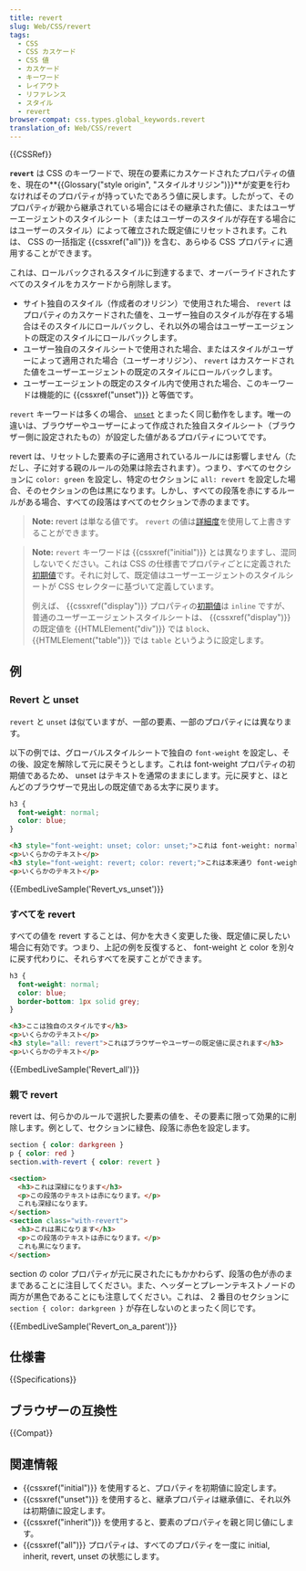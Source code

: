 ```yaml
---
title: revert
slug: Web/CSS/revert
tags:
  - CSS
  - CSS カスケード
  - CSS 値
  - カスケード
  - キーワード
  - レイアウト
  - リファレンス
  - スタイル
  - revert
browser-compat: css.types.global_keywords.revert
translation_of: Web/CSS/revert
---
```

{{CSSRef}}

**`revert`** は CSS のキーワードで、現在の要素にカスケードされたプロパティの値を、現在の**{{Glossary("style origin", "スタイルオリジン")}}**が変更を行わなければそのプロパティが持っていたであろう値に戻します。したがって、そのプロパティが親から継承されている場合にはその継承された値に、またはユーザーエージェントのスタイルシート（またはユーザーのスタイルが存在する場合にはユーザーのスタイル）によって確立された既定値にリセットされます。これは、 CSS の一括指定 {{cssxref("all")}} を含む、あらゆる CSS プロパティに適用することができます。

これは、ロールバックされるスタイルに到達するまで、オーバーライドされたすべてのスタイルをカスケードから削除します。

- サイト独自のスタイル（作成者のオリジン）で使用された場合、 `revert` はプロパティのカスケードされた値を、ユーザー独自のスタイルが存在する場合はそのスタイルにロールバックし、それ以外の場合はユーザーエージェントの既定のスタイルにロールバックします。
- ユーザー独自のスタイルシートで使用された場合、またはスタイルがユーザーによって適用された場合（ユーザーオリジン）、 `revert` はカスケードされた値をユーザーエージェントの既定のスタイルにロールバックします。
- ユーザーエージェントの既定のスタイル内で使用された場合、このキーワードは機能的に {{cssxref("unset")}} と等価です。

`revert` キーワードは多くの場合、 [`unset`](/ja/docs/Web/CSS/unset) とまったく同じ動作をします。唯一の違いは、ブラウザーやユーザーによって作成された独自スタイルシート（ブラウザー側に設定されたもの）が設定した値があるプロパティについてです。

revert は、リセットした要素の子に適用されているルールには影響しません（ただし、子に対する親のルールの効果は除去されます）。つまり、すべてのセクションに `color: green` を設定し、特定のセクションに `all: revert` を設定した場合、そのセクションの色は黒になります。しかし、すべての段落を赤にするルールがある場合、すべての段落はすべてのセクションで赤のままです。

> **Note:** revert は単なる値です。 `revert` の値は[詳細度](/ja/docs/Web/CSS/Specificity)を使用して上書きすることができます。

> **Note:** `revert` キーワードは {{cssxref("initial")}} とは異なりますし、混同しないでください。これは CSS の仕様書でプロパティごとに定義された[初期値](/ja/docs/Web/CSS/initial_value)です。それに対して、既定値はユーザーエージェントのスタイルシートが CSS セレクターに基づいて定義しています。
>
> 例えば、 {{cssxref("display")}} プロパティの[初期値](/ja/docs/Web/CSS/initial_value)は `inline` ですが、普通のユーザーエージェントスタイルシートは、 {{cssxref("display")}} の既定値を {{HTMLElement("div")}} では `block`、 {{HTMLElement("table")}} では `table` というように設定します。

## 例

### Revert と unset

`revert` と `unset` は似ていますが、一部の要素、一部のプロパティには異なります。

以下の例では、グローバルスタイルシートで独自の `font-weight` を設定し、その後、設定を解除して元に戻そうとします。これは font-weight プロパティの初期値であるため、 unset はテキストを通常のままにします。元に戻すと、ほとんどのブラウザーで見出しの既定値である太字に戻ります。

```css
h3 {
  font-weight: normal;
  color: blue;
}
```

```html
<h3 style="font-weight: unset; color: unset;">これは font-weight: normal ですが、 color: black になります</h3>
<p>いくらかのテキスト</p>
<h3 style="font-weight: revert; color: revert;">これは本来通り font-weight (bold) と color: black です</h3>
<p>いくらかのテキスト</p>
```

{{EmbedLiveSample('Revert_vs_unset')}}

### すべてを revert

すべての値を revert することは、何かを大きく変更した後、既定値に戻したい場合に有効です。つまり、上記の例を反復すると、 font-weight と color を別々に戻す代わりに、それらすべてを戻すことができます。

```css
h3 {
  font-weight: normal;
  color: blue;
  border-bottom: 1px solid grey;
}
```

```html
<h3>ここは独自のスタイルです</h3>
<p>いくらかのテキスト</p>
<h3 style="all: revert">これはブラウザーやユーザーの既定値に戻されます</h3>
<p>いくらかのテキスト</p>
```

{{EmbedLiveSample('Revert_all')}}

### 親で revert

revert は、何らかのルールで選択した要素の値を、その要素に限って効果的に削除します。例として、セクションに緑色、段落に赤色を設定します。

```css
section { color: darkgreen }
p { color: red }
section.with-revert { color: revert }
```

```html
<section>
  <h3>これは深緑になります</h3>
  <p>この段落のテキストは赤になります。</p>
  これも深緑になります。
</section>
<section class="with-revert">
  <h3>これは黒になります</h3>
  <p>この段落のテキストは赤になります。</p>
  これも黒になります。
</section>
```

section の color プロパティが元に戻されたにもかかわらず、段落の色が赤のままであることに注目してください。また、ヘッダーとプレーンテキストノードの両方が黒色であることにも注意してください。これは、 2 番目のセクションに `section { color: darkgreen }` が存在しないのとまったく同じです。

{{EmbedLiveSample('Revert_on_a_parent')}}

## 仕様書

{{Specifications}}

## ブラウザーの互換性

{{Compat}}

## 関連情報

- {{cssxref("initial")}} を使用すると、プロパティを初期値に設定します。
- {{cssxref("unset")}} を使用すると、継承プロパティは継承値に、それ以外は初期値に設定します。
- {{cssxref("inherit")}} を使用すると、要素のプロパティを親と同じ値にします。
- {{cssxref("all")}} プロパティは、すべてのプロパティを一度に initial, inherit, revert, unset の状態にします。
